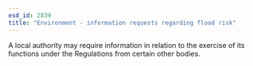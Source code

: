 ```yaml
---
esd_id: 2839
title: "Environment - information requests regarding flood risk"
---
```


A local authority may require information in relation to the exercise of its functions under the Regulations from certain other bodies.

